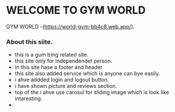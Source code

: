 # WELCOME TO GYM WORLD

GYM WORLD -(https://world-gym-bb4c8.web.app/).

### About this siite.

* this is a gum tring related site.
* this site only for independendet person.
* in this site hase a footer and header
* this site also added service which is anyone can bye easily.
* i ahve addded login and logout button. 
* i have shown picture and reviews section.
* top of the i ahve use carosul for sliding image which is look like intaresting.
* 
